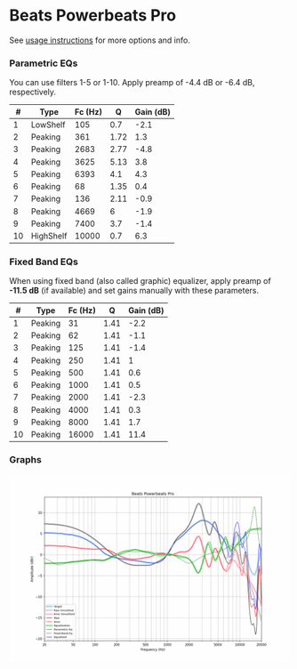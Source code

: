 # Beats Powerbeats Pro
See [usage instructions](https://github.com/jaakkopasanen/AutoEq#usage) for more options and info.

### Parametric EQs
You can use filters 1-5 or 1-10. Apply preamp of -4.4 dB or -6.4 dB, respectively.

|   # | Type      |   Fc (Hz) |    Q |   Gain (dB) |
|-----|-----------|-----------|------|-------------|
|   1 | LowShelf  |       105 | 0.7  |        -2.1 |
|   2 | Peaking   |       361 | 1.72 |         1.3 |
|   3 | Peaking   |      2683 | 2.77 |        -4.8 |
|   4 | Peaking   |      3625 | 5.13 |         3.8 |
|   5 | Peaking   |      6393 | 4.1  |         4.3 |
|   6 | Peaking   |        68 | 1.35 |         0.4 |
|   7 | Peaking   |       136 | 2.11 |        -0.9 |
|   8 | Peaking   |      4669 | 6    |        -1.9 |
|   9 | Peaking   |      7400 | 3.7  |        -1.4 |
|  10 | HighShelf |     10000 | 0.7  |         6.3 |

### Fixed Band EQs
When using fixed band (also called graphic) equalizer, apply preamp of **-11.5 dB** (if available) and set gains manually with these parameters.

|   # | Type    |   Fc (Hz) |    Q |   Gain (dB) |
|-----|---------|-----------|------|-------------|
|   1 | Peaking |        31 | 1.41 |        -2.2 |
|   2 | Peaking |        62 | 1.41 |        -1.1 |
|   3 | Peaking |       125 | 1.41 |        -1.4 |
|   4 | Peaking |       250 | 1.41 |         1   |
|   5 | Peaking |       500 | 1.41 |         0.6 |
|   6 | Peaking |      1000 | 1.41 |         0.5 |
|   7 | Peaking |      2000 | 1.41 |        -2.3 |
|   8 | Peaking |      4000 | 1.41 |         0.3 |
|   9 | Peaking |      8000 | 1.41 |         1.7 |
|  10 | Peaking |     16000 | 1.41 |        11.4 |

### Graphs
![](./Beats%20Powerbeats%20Pro.png)
